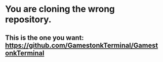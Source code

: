 # You are cloning the wrong repository. 

## This is the one you want: https://github.com/GamestonkTerminal/GamestonkTerminal

